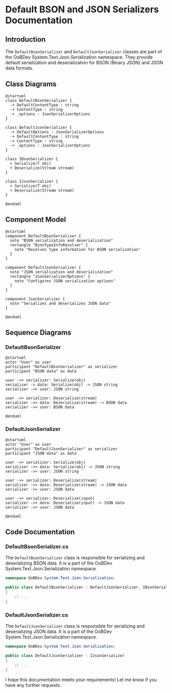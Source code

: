 # Default BSON and JSON Serializers Documentation

## Introduction

The `DefaultBsonSerializer` and `DefaultJsonSerializer` classes are part of the OoBDev System.Text.Json.Serialization namespace. They provide default serialization and deserialization for BSON (Binary JSON) and JSON data formats.

## Class Diagrams

```plantuml
@startuml
class DefaultBsonSerializer {
  -+ DefaultContentType : string
  -+ ContentType : string
  -+ _options : JsonSerializerOptions
}

class DefaultJsonSerializer {
  -+ DefaultOptions : JsonSerializerOptions
  -+ DefaultContentType : string
  -+ ContentType : string
  -+ _options : JsonSerializerOptions
}

class IBsonSerializer {
  + Serialize(T obj)
  + Deserialize(Stream stream)
}

class IJsonSerializer {
  + Serialize(T obj)
  + Deserialize(Stream stream)
}

@enduml
```

## Component Model

```plantuml
@startuml
component DefaultBsonSerializer {
  note "BSON serialization and deserialization"
  rectangle "BsonTypeInfoResolver" {
    note "Resolves type information for BSON serialization"
  }
}

component DefaultJsonSerializer {
  note "JSON serialization and deserialization"
  rectangle "JsonSerializerOptions" {
    note "Configures JSON serialization options"
  }
}

component JsonSerializer {
  note "Serializes and deserializes JSON data"
}

@enduml
```

## Sequence Diagrams

### DefaultBsonSerializer

```plantuml
@startuml
actor "User" as user
participant "DefaultBsonSerializer" as serializer
participant "BSON data" as data

user ->> serializer: Serialize(obj)
serializer -> data: Serialize(obj) -> JSON string
serializer ->> user: JSON string

user ->> serializer: Deserialize(stream)
serializer ->> data: Deserialize(stream) -> BSON data
serializer ->> user: BSON data

@enduml
```

### DefaultJsonSerializer

```plantuml
@startuml
actor "User" as user
participant "DefaultJsonSerializer" as serializer
participant "JSON data" as data

user ->> serializer: Serialize(obj)
serializer ->> data: Serialize(obj) -> JSON string
serializer ->> user: JSON string

user ->> serializer: Deserialize(stream)
serializer ->> data: Deserialize(stream) -> JSON data
serializer ->> user: JSON data

user ->> serializer: Deserialize(input)
serializer ->> data: Deserialize(input) -> JSON data
serializer ->> user: JSON data

@enduml
```

## Code Documentation

### DefaultBsonSerializer.cs

The `DefaultBsonSerializer` class is responsible for serializing and deserializing BSON data. It is a part of the OoBDev System.Text.Json.Serialization namespace.

```csharp
namespace OoBDev.System.Text.Json.Serialization;

public class DefaultBsonSerializer : DefaultJsonSerializer, IBsonSerializer
{
    // ...
}
```

### DefaultJsonSerializer.cs

The `DefaultJsonSerializer` class is responsible for serializing and deserializing JSON data. It is a part of the OoBDev System.Text.Json.Serialization namespace.

```csharp
namespace OoBDev.System.Text.Json.Serialization;

public class DefaultJsonSerializer : IJsonSerializer
{
    // ...
}
```

I hope this documentation meets your requirements! Let me know if you have any further requests.